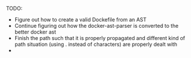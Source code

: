 TODO:
* Figure out how to create a valid Dockefile from an AST
* Continue figuring out how the docker-ast-parser is converted to the better docker ast
* Finish the path such that it is properly propagated and different kind of path situation (using . instead of characters) are properly dealt with
* 